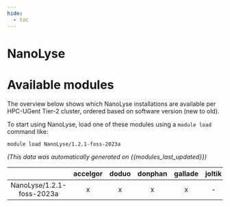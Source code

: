 ```yaml
---
hide:
  - toc
---
```


NanoLyse
========

# Available modules


The overview below shows which NanoLyse installations are available per HPC-UGent Tier-2 cluster, ordered based on software version (new to old).

To start using NanoLyse, load one of these modules using a `module load` command like:

```shell
module load NanoLyse/1.2.1-foss-2023a
```

*(This data was automatically generated on {{modules_last_updated}})*  

| |accelgor|doduo|donphan|gallade|joltik|shinx|skitty|
| :---: | :---: | :---: | :---: | :---: | :---: | :---: | :---: |
|NanoLyse/1.2.1-foss-2023a|x|x|x|x|-|x|x|
